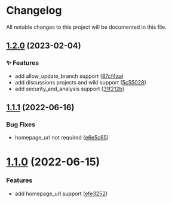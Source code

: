 # Changelog

All notable changes to this project will be documented in this file.

## [1.2.0](https://github.com/StarUbiquitous/terraform-module-github-repos/compare/v1.1.1...v1.2.0) (2023-02-04)


### :sparkles: Features

* add allow_update_branch support ([87cf4aa](https://github.com/StarUbiquitous/terraform-module-github-repos/commit/87cf4aad2d3ab50c6e5757f5f429f84af08bb5b7))
* add discussions projects and wiki support ([5c55028](https://github.com/StarUbiquitous/terraform-module-github-repos/commit/5c55028d79a2f168aae3d3a9e2a71cfe229c0a9a))
* add security_and_analysis support ([31f212b](https://github.com/StarUbiquitous/terraform-module-github-repos/commit/31f212b43377ae3db964302f8200cdfddb2ca94c))

## [1.1.1](https://github.com/StarUbiquitous/terraform-module-github-repos/compare/v1.1.0...v1.1.1) (2022-06-16)


### Bug Fixes

* homepage_url not required ([e6e5c65](https://github.com/StarUbiquitous/terraform-module-github-repos/commit/e6e5c656280b4d2273c67798b0201f3b74d0a5be))

# [1.1.0](https://github.com/StarUbiquitous/terraform-module-github-repos/compare/v1.0.0...v1.1.0) (2022-06-15)


### Features

* add homepage_url support ([efe3252](https://github.com/StarUbiquitous/terraform-module-github-repos/commit/efe32527b91d365c15cec5320c7004a155f92e1e))
